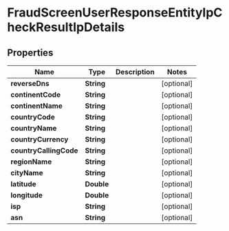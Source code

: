 

# FraudScreenUserResponseEntityIpCheckResultIpDetails


## Properties

| Name | Type | Description | Notes |
|------------ | ------------- | ------------- | -------------|
|**reverseDns** | **String** |  |  [optional] |
|**continentCode** | **String** |  |  [optional] |
|**continentName** | **String** |  |  [optional] |
|**countryCode** | **String** |  |  [optional] |
|**countryName** | **String** |  |  [optional] |
|**countryCurrency** | **String** |  |  [optional] |
|**countryCallingCode** | **String** |  |  [optional] |
|**regionName** | **String** |  |  [optional] |
|**cityName** | **String** |  |  [optional] |
|**latitude** | **Double** |  |  [optional] |
|**longitude** | **Double** |  |  [optional] |
|**isp** | **String** |  |  [optional] |
|**asn** | **String** |  |  [optional] |



